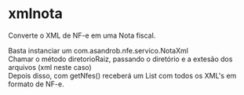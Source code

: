 # xmlnota
Converte o XML de NF-e em uma Nota fiscal.

Basta instanciar um com.asandrob.nfe.servico.NotaXml<br>
Chamar o método diretorioRaiz, passando o diretório e a extesão dos arquivos (xml neste caso)<br>
Depois disso, com  getNfes() receberá um List<Nfe> com todos os XML's em formato de NF-e.<br>
